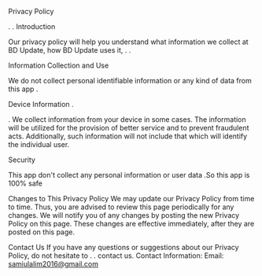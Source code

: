 Privacy Policy

. . Introduction

Our privacy policy will help you understand what information we collect at BD Update, how BD Update uses it, . .

Information Collection and Use

We do not collect personal identifiable information or any kind of data from this app .

Device Information .

. We collect information from your device in some cases. The information will be utilized for the provision of better service and to prevent fraudulent acts. Additionally, such information will not include that which will identify the individual user.

Security

This app don't collect any personal information or user data .So this app is 100% safe

Changes to This Privacy Policy We may update our Privacy Policy from time to time. Thus, you are advised to review this page periodically for any changes. We will notify you of any changes by posting the new Privacy Policy on this page. These changes are effective immediately, after they are posted on this page.

Contact Us If you have any questions or suggestions about our Privacy Policy, do not hesitate to . . contact us. Contact Information: Email: samiulalim2016@gmail.com
